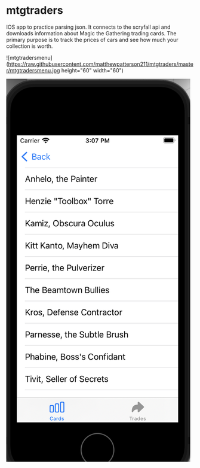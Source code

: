 # mtgtraders

IOS app to practice parsing json. It connects to the scryfall api and downloads information about Magic the Gathering trading cards. The primary purpose is to track the prices of cars and see how much your collection is worth.


![mtgtradersmenu](https://raw.githubusercontent.com/matthewpatterson211/mtgtraders/master/mtgtradersmenu.jpg height="60" width="60")


![mtgtradersmenu2](https://raw.githubusercontent.com/matthewpatterson211/mtgtraders/master/mtgtradersmenu2.png)
